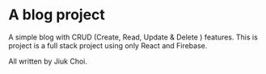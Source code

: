# A blog project

A simple blog with CRUD (Create, Read, Update & Delete ) features. This is project is a full stack project using only React and Firebase.

All written by Jiuk Choi.
